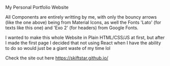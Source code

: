 My Personal Portfolio Website

All Components are entirely writting by me, with only the bouncy arrows (like the one above) being from Material Icons, as well the Fonts 'Lato' (for texts like this one) and 'Exo 2' (for headers) from Google Fonts.

I wanted to make this whole Website in Plain HTML/CSS/JS at first, but after I made the first page I decided that not using React when I have the ability to do so would just be a giant waste of my time lol

Check the site out here https://skiftstar.github.io/
